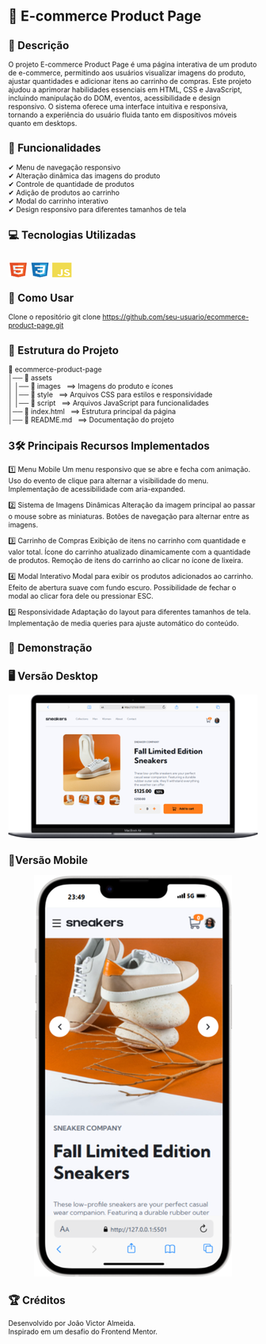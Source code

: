 # 🛒 E-commerce Product Page
## 📜 Descrição

O projeto E-commerce Product Page é uma página interativa de um produto de e-commerce, permitindo aos usuários visualizar imagens do produto, ajustar quantidades e adicionar itens ao carrinho de compras. Este projeto ajudou a aprimorar habilidades essenciais em HTML, CSS e JavaScript, incluindo manipulação do DOM, eventos, acessibilidade e design responsivo.
O sistema oferece uma interface intuitiva e responsiva, tornando a experiência do usuário fluida tanto em dispositivos móveis quanto em desktops.

## 🌟 Funcionalidades

✔ Menu de navegação responsivo<br>
✔ Alteração dinâmica das imagens do produto<br>
✔ Controle de quantidade de produtos<br>
✔ Adição de produtos ao carrinho<br>
✔ Modal do carrinho interativo<br>
✔ Design responsivo para diferentes tamanhos de tela<br>

## 💻 Tecnologias Utilizadas

<div style="display: inline_block"><br>
  <img align="center" alt="marlene-html" height="30" width="40" src="https://raw.githubusercontent.com/devicons/devicon/master/icons/html5/html5-original.svg">
  <img align="center" alt="marlene-css" height="30" width="40" src="https://raw.githubusercontent.com/devicons/devicon/master/icons/css3/css3-original.svg">
  <img align="center" alt="marlene-javascript" height="30" width="40" src="https://raw.githubusercontent.com/devicons/devicon/master/icons/javascript/javascript-plain.svg">
</div>

## 🎯 Como Usar

Clone o repositório
git clone https://github.com/seu-usuario/ecommerce-product-page.git

## 📂 Estrutura do Projeto

📁 ecommerce-product-page<br>
│── 📁 assets<br>
│   │── 📁 images       &nbsp; ==> Imagens do produto e ícones<br>
│   │── 📁 style        &nbsp; ==> Arquivos CSS para estilos e responsividade<br>
│   │── 📁 script       &nbsp; ==> Arquivos JavaScript para funcionalidades<br>
│── 📄 index.html       &nbsp; ==> Estrutura principal da página<br>
│── 📄 README.md        &nbsp; ==> Documentação do projeto<br>

## 3🛠 Principais Recursos Implementados

1️⃣ Menu Mobile
Um menu responsivo que se abre e fecha com animação.
Uso do evento de clique para alternar a visibilidade do menu.
Implementação de acessibilidade com aria-expanded.

2️⃣ Sistema de Imagens Dinâmicas
Alteração da imagem principal ao passar o mouse sobre as miniaturas.
Botões de navegação para alternar entre as imagens.

3️⃣ Carrinho de Compras
Exibição de itens no carrinho com quantidade e valor total.
Ícone do carrinho atualizado dinamicamente com a quantidade de produtos.
Remoção de itens do carrinho ao clicar no ícone de lixeira.

4️⃣ Modal Interativo
Modal para exibir os produtos adicionados ao carrinho.
Efeito de abertura suave com fundo escuro.
Possibilidade de fechar o modal ao clicar fora dele ou pressionar ESC.

5️⃣ Responsividade
Adaptação do layout para diferentes tamanhos de tela.
Implementação de media queries para ajuste automático do conteúdo.

## 📸 Demonstração

## 🖥️ Versão Desktop
<div align="center">
<img src="assets/images/1-Macbook-Air-127.0.0.1.png" width="800px">
</div>

## 📱Versão Mobile
<div align="center">
<img src="assets/images/2-mobile-design.png" width="400px">
</div>

## 🏆 Créditos<br>
Desenvolvido por João Victor Almeida. <br>
Inspirado em um desafio do Frontend Mentor.
